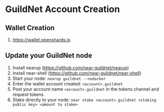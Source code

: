 # GuildNet Account Creation

## Wallet Creation
1. https://wallet.openshards.io


## Update your GuildNet node
1. Install nearup (https://github.com/near-guildnet/nearup)
2. Install near-shell (https://github.com/near-guildnet/near-shell)
3. Start your node: `nearup guildnet --nodocker`
4. Enter the wallet account created: `<account>.guildnet `
5. Post your account name `<account>.guildnet` in the tokens channel and request tokens
6. Stake directly to your node: `near stake <account>.guildnet <staking public key> <amount to stake>`
